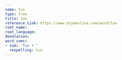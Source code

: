 ```yaml
---
name: tux
type: free
title: tux
reference_link: https://www.etymonline.com/word/tux
root_name: 
root_language: 
denotation: 
word_sums:
- sum: 'Tux + '
  respelling: tux
---
```

